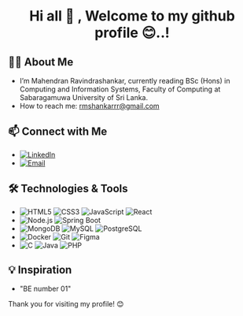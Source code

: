 <h1> <center>Hi all 👋 , Welcome to my github profile 😊..! </center></h1>



## 👨‍💻 About Me

-  I’m Mahendran Ravindrashankar, currently reading BSc (Hons) in Computing and Information Systems, Faculty of Computing at Sabaragamuwa University of Sri Lanka.
-  How to reach me: rmshankarrr@gmail.com
   
##   📫 Connect with Me

- [![LinkedIn](https://img.shields.io/badge/-LinkedIn-0077B5?style=flat&logo=Linkedin&logoColor=white)](https://www.linkedin.com/in/shankar-rm)
- [![Email](https://img.shields.io/badge/-Email-D14836?style=flat&logo=Gmail&logoColor=white)](mailto:rmshankarrr@gmail.com)


## 🛠️ Technologies & Tools


- ![HTML5](https://img.shields.io/badge/-HTML5-333333?style=flat&logo=html5)
  ![CSS3](https://img.shields.io/badge/-CSS3-333333?style=flat&logo=css3)
  ![JavaScript](https://img.shields.io/badge/-JavaScript-333333?style=flat&logo=javascript)
  ![React](https://img.shields.io/badge/-React-333333?style=flat&logo=react)
- ![Node.js](https://img.shields.io/badge/-Node.js-333333?style=flat&logo=node.js)
  ![Spring Boot](https://img.shields.io/badge/-Spring%20Boot-333333?style=flat&logo=spring-boot)
- ![MongoDB](https://img.shields.io/badge/-MongoDB-333333?style=flat&logo=mongodb)
  ![MySQL](https://img.shields.io/badge/-MySQL-333333?style=flat&logo=mysql)
  ![PostgreSQL](https://img.shields.io/badge/-PostgreSQL-333333?style=flat&logo=postgresql)
- ![Docker](https://img.shields.io/badge/-Docker-333333?style=flat&logo=docker)
  ![Git](https://img.shields.io/badge/-Git-333333?style=flat&logo=git)
  ![Figma](https://img.shields.io/badge/-Figma-333333?style=flat&logo=figma)
- ![C](https://img.shields.io/badge/-C-333333?style=flat&logo=c)
  ![Java](https://img.shields.io/badge/-Java-333333?style=flat&logo=java)
  ![PHP](https://img.shields.io/badge/-PHP-333333?style=flat&logo=php)


## 💡 Inspiration

- "BE number 01"

Thank you for visiting my profile! 😊
